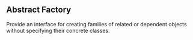 ## Abstract Factory

Provide an interface for creating families of related or dependent objects without specifying their concrete classes.